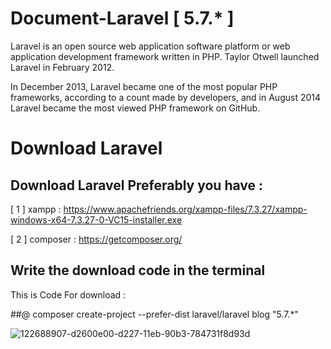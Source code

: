 # Document-Laravel [ 5.7.* ] 

Laravel is an open source web application software platform or web application development framework written in PHP. Taylor Otwell launched Laravel in February 2012.

In December 2013, Laravel became one of the most popular PHP frameworks, according to a count made by developers, and in August 2014 Laravel became the most viewed PHP framework on GitHub.

# Download Laravel

## Download Laravel Preferably you have :

[ 1 ] xampp : https://www.apachefriends.org/xampp-files/7.3.27/xampp-windows-x64-7.3.27-0-VC15-installer.exe

[ 2 ] composer : https://getcomposer.org/


## Write the download code in the terminal

This is Code For download :

##@ composer create-project --prefer-dist laravel/laravel blog "5.7.*" 

![122688907-d2600e00-d227-11eb-90b3-784731f8d93d](https://user-images.githubusercontent.com/94997828/173208191-68dc4c14-088c-4e90-81cb-bc510fa35f78.png)
